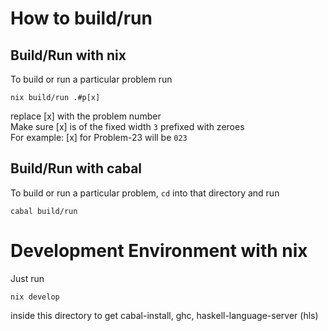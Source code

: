 
# How to build/run
## Build/Run with nix 
To build or run a particular problem run
```
nix build/run .#p[x]
```
replace [x] with the problem number<br>
Make sure [x] is of the fixed width `3` prefixed with zeroes<br>
For example: [x] for Problem-23 will be `023` 

## Build/Run with cabal
To build or run a particular problem, `cd` into that directory and run
```
cabal build/run
```

# Development Environment with nix
Just run 
```
nix develop
```
inside this directory to get cabal-install, ghc, haskell-language-server (hls)
